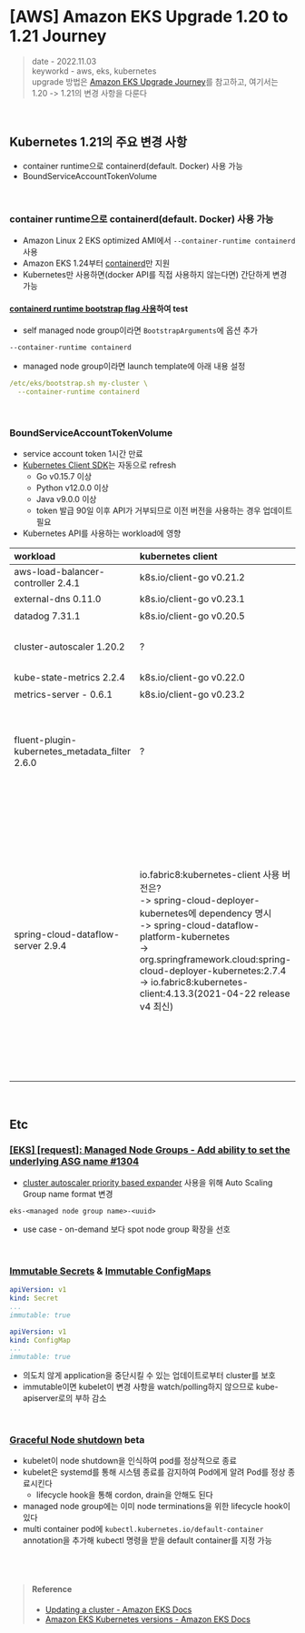 # [AWS] Amazon EKS Upgrade 1.20 to 1.21 Journey
> date - 2022.11.03  
> keyworkd - aws, eks, kubernetes  
> upgrade 방법은 [Amazon EKS Upgrade Journey](./eks_upgrade_journey.md)를 참고하고, 여기서는 1.20 -> 1.21의 변경 사항을 다룬다  

<br>

## Kubernetes 1.21의 주요 변경 사항
* container runtime으로 containerd(default. Docker) 사용 가능
* BoundServiceAccountTokenVolume

<br>

### container runtime으로 containerd(default. Docker) 사용 가능
* Amazon Linux 2 EKS optimized AMI에서 `--container-runtime containerd` 사용
* Amazon EKS 1.24부터 [containerd](https://containerd.io)만 지원
* Kubernetes만 사용하면(docker API를 직접 사용하지 않는다면) 간단하게 변경 가능

#### [containerd runtime bootstrap flag 사용](https://docs.aws.amazon.com/ko_kr/eks/latest/userguide/eks-optimized-ami.html#containerd-bootstrap)하여 test
* self managed node group이라면 `BootstrapArguments`에 옵션 추가
```sh
--container-runtime containerd
```
* managed node group이라면 launch template에 아래 내용 설정
```yaml
/etc/eks/bootstrap.sh my-cluster \
  --container-runtime containerd
```

<br>

### BoundServiceAccountTokenVolume
* service account token 1시간 만료
* [Kubernetes Client SDK](https://kubernetes.io/docs/reference/using-api/client-libraries)는 자동으로 refresh
  * Go v0.15.7 이상
  * Python v12.0.0 이상
  * Java v9.0.0 이상
  * token 발급 90일 이후 API가 거부되므로 이전 버전을 사용하는 경우 업데이트 필요
* Kubernetes API를 사용하는 workload에 영향

| workload |kubernetes client| description |
|:--|:--|:--|
|aws-load-balancer-controller 2.4.1|k8s.io/client-go v0.21.2|이슈 없음|
|external-dns 0.11.0|k8s.io/client-go v0.23.1|이슈 없음|
|datadog 7.31.1|k8s.io/client-go v0.20.5|이슈 없음|
|cluster-autoscaler 1.20.2| ? | cluster minor version에 맞추어 업그레이드 되므로 이슈 없음 |
|kube-state-metrics 2.2.4|k8s.io/client-go v0.22.0|이슈 없음|
|metrics-server - 0.6.1|k8s.io/client-go v0.23.2|이슈 없음|
| fluent-plugin-kubernetes_metadata_filter 2.6.0 | ? | [Refresh k8s client on 'Unathorized' exceptions #337](https://github.com/fabric8io/fluent-plugin-kubernetes_metadata_filter/pull/337)<br>fluent-plugin-kubernetes_metadata_filter gem: 2.11.1 에서 fix<br>fluentd image: v1.14.6-debian-1.1|
| spring-cloud-dataflow-server 2.9.4 | io.fabric8:kubernetes-client 사용 버전은?<br>-> spring-cloud-deployer-kubernetes에 dependency 명시<br>-> spring-cloud-dataflow-platform-kubernetes<br>-> org.springframework.cloud:spring-cloud-deployer-kubernetes:2.7.4<br>-> io.fabric8:kubernetes-client:4.13.3(2021-04-22 release v4 최신) |  [Kubernetes Compatibility Matrix](https://github.com/fabric8io/kubernetes-client#compatibility-matrix)에 따라 spring cloud dataflow가 사용하는 fabric8.io:kubernetes-client가 업그레이드 되지 않는 이상 호환성을 보장할 수 없다<br>2022-08-19 기준 v5.12.3, v6.0.0이 최신 버전<br>io.fabric8:kubernetes-client:5.4.0 이상을 사용하는 spring cloud dataflow가 공식적으로 지원되지 않음<br>[#3097](https://github.com/fabric8io/kubernetes-client/issues/3097), [#3105](https://github.com/fabric8io/kubernetes-client/pull/3105)에서 401 받으면 refresh 구현되어 2021-05-14 merged, 5.4.0에 포함되어 5.4.0부터 kubernetes 1.21.1 호환<br>[#4264](https://github.com/fabric8io/kubernetes-client/pull/4264)에서 1분마다 refresh 구현되어 2022-07-22 merged, 6.1.0에 포함 예정으로 아직 릴리즈되지 않음 |


<br>

## Etc

### [[EKS] [request]: Managed Node Groups - Add ability to set the underlying ASG name #1304](https://github.com/aws/containers-roadmap/issues/1304)
* [cluster autoscaler priority based expander](https://github.com/kubernetes/autoscaler/blob/master/cluster-autoscaler/expander/priority/readme.md) 사용을 위해 Auto Scaling Group name format 변경
```
eks-<managed node group name>-<uuid>
```
* use case - on-demand 보다 spot node group 확장을 선호

<br>

### [Immutable Secrets](https://kubernetes.io/docs/concepts/configuration/secret/#secret-immutable) & [Immutable ConfigMaps](https://kubernetes.io/docs/concepts/configuration/configmap/#configmap-immutable)
```yaml
apiVersion: v1
kind: Secret
...
immutable: true
```
```yaml
apiVersion: v1
kind: ConfigMap
...
immutable: true
```
* 의도치 않게 application을 중단시킬 수 있는 업데이트로부터 cluster를 보호
* immutable이면 kubelet이 변경 사항을 watch/polling하지 않으므로 kube-apiserver로의 부하 감소

<br>

### [Graceful Node shutdown](https://kubernetes.io/blog/2021/04/21/graceful-node-shutdown-beta/) beta
* kubelet이 node shutdown을 인식하여 pod를 정상적으로 종료
* kubelet은 systemd를 통해 시스템 종료를 감지하여 Pod에게 알려 Pod를 정상 종료시킨다
  * lifecycle hook을 통해 cordon, drain을 안해도 된다
* managed node group에는 이미 node terminations을 위한 lifecycle hook이 있다
* multi container pod에 `kubectl.kubernetes.io/default-container` annotation을 추가해 kubectl 명령을 받을 default container를 지정 가능

<br><br>

> #### Reference
> * [Updating a cluster - Amazon EKS Docs](https://docs.aws.amazon.com/eks/latest/userguide/update-cluster.html)
> * [Amazon EKS Kubernetes versions - Amazon EKS Docs](https://docs.aws.amazon.com/eks/latest/userguide/kubernetes-versions.html)
